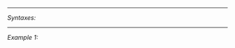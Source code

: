 


---
*Syntaxes:*

<!-- [] call `BIN_fnc_initAISquad` -->

---
*Example 1:*

<!-- 
```sqf
[] call BIN_fnc_initAISquad;
``` -->